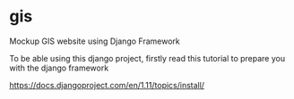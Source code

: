 # gis
Mockup GIS website using Django Framework

To be able using this django project,
firstly read this tutorial to prepare you with the django framework

https://docs.djangoproject.com/en/1.11/topics/install/


